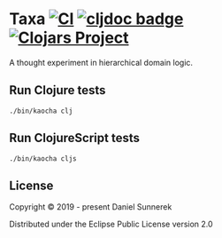 # Taxa [![CI](https://github.com/kardan/taxa/workflows/CI/badge.svg)](https://github.com/kardan/taxa/actions) [![cljdoc badge](https://cljdoc.org/badge/org.clojars.kardan/taxa)](https://cljdoc.org/d/org.clojars.kardan/taxa/CURRENT) [![Clojars Project](https://img.shields.io/clojars/v/org.clojars.kardan/taxa.svg)](https://clojars.org/org.clojars.kardan/taxa)

A thought experiment in hierarchical domain logic.

## Run Clojure tests
```
./bin/kaocha clj
```

## Run ClojureScript tests
```
./bin/kaocha cljs
```

## License
Copyright © 2019 - present Daniel Sunnerek

Distributed under the Eclipse Public License version 2.0
